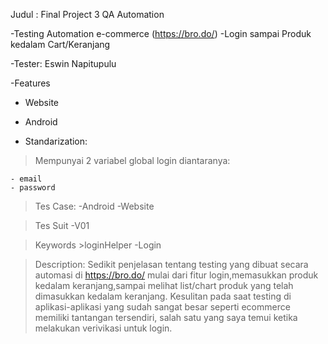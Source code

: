 
Judul : Final Project 3 QA Automation

-Testing Automation e-commerce (https://bro.do/) 
-Login sampai Produk kedalam Cart/Keranjang

-Tester: Eswin Napitupulu

-Features

- Website
- Android

- Standarization:


> Mempunyai 2 variabel global login diantaranya:

    - email
    - password

>Tes Case:
    -Android
    -Website

>Tes Suit
    -V01

>Keywords
	>loginHelper
		-Login

>Description:
Sedikit penjelasan tentang testing yang dibuat secara automasi di https://bro.do/ mulai dari fitur login,memasukkan produk kedalam keranjang,sampai melihat list/chart produk yang telah dimasukkan kedalam keranjang. 
Kesulitan pada saat testing di aplikasi-aplikasi yang sudah sangat besar seperti ecommerce memiliki tantangan tersendiri, salah satu yang saya temui ketika melakukan verivikasi untuk login.



